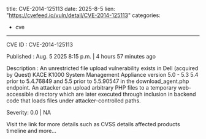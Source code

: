  
title: CVE-2014-125113
date: 2025-8-5
lien: "https://cvefeed.io/vuln/detail/CVE-2014-125113"
categories:
  - cve
---

CVE ID : CVE-2014-125113

Published :  Aug. 5
2025
8:15 p.m. | 4 hours
57 minutes ago

Description : An unrestricted file upload vulnerability exists in Dell (acquired by Quest) KACE K1000 System Management Appliance version 5.0 - 5.3
5.4 prior to 5.4.76849
and 5.5 prior to 5.5.90547 in the download_agent.php endpoint. An attacker can upload arbitrary PHP files to a temporary web-accessible directory
which are later executed through inclusion in backend code that loads files under attacker-controlled paths.

Severity: 0.0 | NA

Visit the link for more details
such as CVSS details
affected products
timeline
and more...
